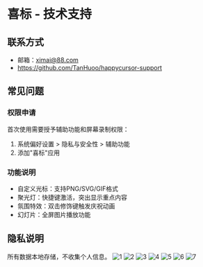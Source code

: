  # 喜标 - 技术支持
   
   ## 联系方式
   - 邮箱：ximai@88.com
   - https://github.com/TanHuoo/happycursor-support
   
   ## 常见问题
   
   ### 权限申请
   首次使用需要授予辅助功能和屏幕录制权限：
   1. 系统偏好设置 > 隐私与安全性 > 辅助功能
   2. 添加"喜标"应用
   
   ### 功能说明
   - 自定义光标：支持PNG/SVG/GIF格式
   - 聚光灯：快捷键激活，突出显示重点内容
   - 氛围特效：双击修饰键触发庆祝动画
   - 幻灯片：全屏图片播放功能
   
   ## 隐私说明
   所有数据本地存储，不收集个人信息。
![1](https://github.com/user-attachments/assets/d3dd37cf-2d2d-4a0f-9177-74c6eadff56f)
![2](https://github.com/user-attachments/assets/a3a9cb2a-aab4-4f1c-a858-dc661af9b731)
![3](https://github.com/user-attachments/assets/e9783b65-d65d-4e09-bc5e-e2490a25e59d)
![4](https://github.com/user-attachments/assets/abcdf85f-bf0d-448d-b66a-f415a9b19f62)
![5](https://github.com/user-attachments/assets/1e156245-cd91-4fba-b123-89d29501ae69)
![6](https://github.com/user-attachments/assets/274fa4eb-29ac-4c5e-935b-0bfe72828ee8)
![7](https://github.com/user-attachments/assets/4c31a9e7-51d4-4e78-95b6-e50093566225)
